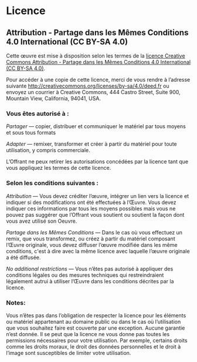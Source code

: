 # Licence

## Attribution - Partage dans les Mêmes Conditions 4.0 International (CC BY-SA 4.0)

Cette œuvre est mise à disposition selon les termes de la [licence Creative Commons Attribution - Partage dans les Mêmes Conditions 4.0 International (CC BY-SA 4.0)](http://creativecommons.org/licenses/by-sa/4.0/).

Pour accéder à une copie de cette licence, merci de vous rendre à l’adresse suivante http://creativecommons.org/licenses/by-sa/4.0/deed.fr ou envoyez un courrier à Creative Commons, 444 Castro Street, Suite 900, Mountain View, California, 94041, USA.

### Vous êtes autorisé à :

*Partager* — copier, distribuer et communiquer le matériel par tous moyens et sous tous formats

*Adapter* — remixer, transformer et créer à partir du matériel pour toute utilisation, y compris commerciale.

L’Offrant ne peux retirer les autorisations concédées par la licence tant que vous appliquez les termes de cette licence.

### Selon les conditions suivantes :

*Attribution* — Vous devez créditer l’œuvre, intégrer un lien vers la licence et indiquer si des modifications ont été effectuées à l’Œuvre. Vous devez indiquer ces informations par tous les moyens possibles mais vous ne pouvez pas suggérer que l’Offrant vous soutient ou soutient la façon dont vous avez utilisé son Oeuvre.

*Partage dans les Mêmes Conditions* — Dans le cas où vous effectuez un remix, que vous transformez, ou créez à partir du matériel composant l’Œuvre originale, vous devez diffuser l’œuvre modifiée dans les même conditions, c'est à dire avec la même licence avec laquelle l’œuvre originale a été diffusée.

*No additional restrictions* — Vous n’êtes pas autorisé à appliquer des conditions légales ou des mesures techniques qui restreindraient légalement autrui à utiliser l’Œuvre dans les conditions décrites par la licence.

### Notes:

Vous n’êtes pas dans l’obligation de respecter la licence pour les éléments ou matériel appartenant au domaine public ou dans le cas où l’utilisation que vous souhaitez faire est couverte par une exception.
Aucune garantie n’est donnée. Il se peut que la licence ne vous donne pas toutes les permissions nécessaires pour votre utilisation. Par exemple, certains droits comme les droits moraux, le droit des données personnelles et le droit à l’image sont susceptibles de limiter votre utilisation.